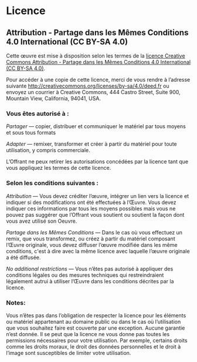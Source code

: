 # Licence

## Attribution - Partage dans les Mêmes Conditions 4.0 International (CC BY-SA 4.0)

Cette œuvre est mise à disposition selon les termes de la [licence Creative Commons Attribution - Partage dans les Mêmes Conditions 4.0 International (CC BY-SA 4.0)](http://creativecommons.org/licenses/by-sa/4.0/).

Pour accéder à une copie de cette licence, merci de vous rendre à l’adresse suivante http://creativecommons.org/licenses/by-sa/4.0/deed.fr ou envoyez un courrier à Creative Commons, 444 Castro Street, Suite 900, Mountain View, California, 94041, USA.

### Vous êtes autorisé à :

*Partager* — copier, distribuer et communiquer le matériel par tous moyens et sous tous formats

*Adapter* — remixer, transformer et créer à partir du matériel pour toute utilisation, y compris commerciale.

L’Offrant ne peux retirer les autorisations concédées par la licence tant que vous appliquez les termes de cette licence.

### Selon les conditions suivantes :

*Attribution* — Vous devez créditer l’œuvre, intégrer un lien vers la licence et indiquer si des modifications ont été effectuées à l’Œuvre. Vous devez indiquer ces informations par tous les moyens possibles mais vous ne pouvez pas suggérer que l’Offrant vous soutient ou soutient la façon dont vous avez utilisé son Oeuvre.

*Partage dans les Mêmes Conditions* — Dans le cas où vous effectuez un remix, que vous transformez, ou créez à partir du matériel composant l’Œuvre originale, vous devez diffuser l’œuvre modifiée dans les même conditions, c'est à dire avec la même licence avec laquelle l’œuvre originale a été diffusée.

*No additional restrictions* — Vous n’êtes pas autorisé à appliquer des conditions légales ou des mesures techniques qui restreindraient légalement autrui à utiliser l’Œuvre dans les conditions décrites par la licence.

### Notes:

Vous n’êtes pas dans l’obligation de respecter la licence pour les éléments ou matériel appartenant au domaine public ou dans le cas où l’utilisation que vous souhaitez faire est couverte par une exception.
Aucune garantie n’est donnée. Il se peut que la licence ne vous donne pas toutes les permissions nécessaires pour votre utilisation. Par exemple, certains droits comme les droits moraux, le droit des données personnelles et le droit à l’image sont susceptibles de limiter votre utilisation.